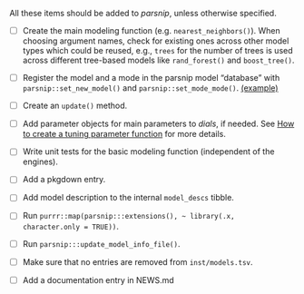 All these items should be added to *parsnip*, unless otherwise specified.

* [ ] Create the main modeling function (e.g. `nearest_neighbors()`). When choosing argument names, check for existing ones across other model types which could be reused, e.g., `trees` for the number of trees is used across different tree-based models like `rand_forest()` and `boost_tree()`.

* [ ] Register the model and a mode in the parsnip model “database” with `parsnip::set_new_model()` and `parsnip::set_mode_mode()`. [(example)](https://github.com/tidymodels/parsnip/blob/c54f07b7e1f7ce164aab8f95bc7b1356b68558c8/R/proportional_hazards_data.R)

* [ ] Create an `update()` method.

* [ ] Add parameter objects for main parameters to *dials*, if needed. See [How to create a tuning parameter function](https://www.tidymodels.org/learn/develop/parameters/) for more details.

* [ ] Write unit tests for the basic modeling function (independent of the engines). 

* [ ] Add a pkgdown entry.

* [ ] Add model description to the internal `model_descs` tibble.

* [ ] Run `purrr::map(parsnip:::extensions(), ~ library(.x, character.only = TRUE))`.

* [ ] Run `parsnip:::update_model_info_file()`.

* [ ] Make sure that no entries are removed from `inst/models.tsv`.

* [ ] Add a documentation entry in NEWS.md

